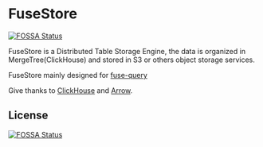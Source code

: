 # FuseStore
[![FOSSA Status](https://app.fossa.com/api/projects/git%2Bgithub.com%2Fdatafusedev%2Ffuse-store.svg?type=shield)](https://app.fossa.com/projects/git%2Bgithub.com%2Fdatafusedev%2Ffuse-store?ref=badge_shield)


FuseStore is a Distributed Table Storage Engine, the data is organized in MergeTree(ClickHouse) and stored in S3 or others object storage services.

FuseStore mainly designed for [fuse-query](https://github.com/datafusedev/fuse-query)

Give thanks to [ClickHouse](https://github.com/ClickHouse/ClickHouse) and [Arrow](https://github.com/apache/arrow).




## License
[![FOSSA Status](https://app.fossa.com/api/projects/git%2Bgithub.com%2Fdatafusedev%2Ffuse-store.svg?type=large)](https://app.fossa.com/projects/git%2Bgithub.com%2Fdatafusedev%2Ffuse-store?ref=badge_large)